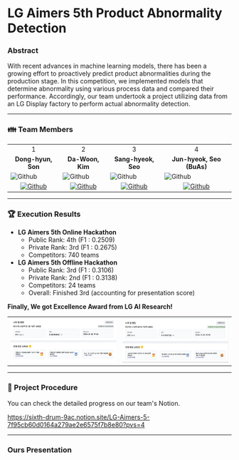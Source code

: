 # LG Aimers 5th Product Abnormality Detection
### Abstract

With recent advances in machine learning models, there has been a growing effort to proactively predict product abnormalities during the production stage. In this competition, we implemented models that determine abnormality using various process data and compared their performance. Accordingly, our team undertook a project utilizing data from an LG Display factory to perform actual abnormality detection.

---

<h3> 👪 Team Members </h3>
<table>
  <tr>
    <td> <div align=center>  1 </div> </td>
    <td> <div align=center>  2 </div> </td>
    <td> <div align=center>  3 </div> </td>
    <td> <div align=center>  4 </div> </td>
  </tr>
  <tr>
    <td> <div align=center> <b>Dong-hyun, Son</b> </div> </td>
    <td> <div align=center> <b>Da-Woon, Kim</b> </div> </td>
    <td> <div align=center> <b>Sang-hyeok, Seo</b> </div> </td>
    <td> <div align=center> <b>Jun-hyeok, Seo (BuAs)</b> </div> </td>
  </tr>
  <tr>
    <td> <img alt="Github" src ="https://github.com/user-attachments/assets/c19b2e84-a357-4ddf-be78-2e8fbd40e1f0" width="200" height="300"/> </td>
    <td> <img alt="Github" src ="https://github.com/user-attachments/assets/fa51738c-7890-45c2-b8d3-05715d756093" width="200" height="300"/> </td>
    <td> <img alt="Github" src ="https://github.com/user-attachments/assets/dcc28d77-814b-44bf-b0a7-daaede6211f6" width="200" height="300"/> </td>
    <td> <img alt="Github" src ="https://github.com/user-attachments/assets/2fad07e0-8441-46fd-8f4b-60870260e3f9" width="200" height="300"/> </td>
  </tr>
  <tr>
    <td> <div align=center> <a href="https://github.com/stat-thon"> <img alt="Github" src ="https://img.shields.io/badge/Github-181717.svg?&style=plastic&logo=Github&logoColor=white"/> </div> </td>
    <td> <div align=center> <a href="https://github.com/Daw-ny"> <img alt="Github" src ="https://img.shields.io/badge/Github-181717.svg?&style=plastic&logo=Github&logoColor=white"/> </div> </td>
    <td> <div align=center> <a href="https://github.com/devhyuk96"> <img alt="Github" src ="https://img.shields.io/badge/Github-181717.svg?&style=plastic&logo=Github&logoColor=white"/> </div> </td>
    <td> <div align=center> <a href="https://github.com/SeoBuAs"> <img alt="Github" src ="https://img.shields.io/badge/Github-181717.svg?&style=plastic&logo=Github&logoColor=white"/> </div> </td>
  </tr>
</table>

---

### 🏆 Execution Results
- **LG Aimers 5th Online Hackathon** 
  - Public Rank: 4th (F1 : 0.2509)
  - Private Rank: 3rd (F1 : 0.2675)
  - Competitors: 740 teams
- **LG Aimers 5th Offline Hackathon**  
  - Public Rank: 3rd (F1 : 0.3106)
  - Private Rank: 2nd (F1 : 0.3138)
  - Competitors: 24 teams  
  - Overall: Finished 3rd (accounting for presentation score)

**Finally, We got Excellence Award from LG AI Research!**

<table>
  <tr>
    <td><img src="./images/Private_Online.png" alt="Image 1" width="450px" /></td>
    <td><img src="./images/Private_Offline.png" alt="Image 2" width="450px" /></td>
  </tr>
</table>

---

### 📆 Project Procedure

You can check the detailed progress on our team's Notion.

https://sixth-drum-9ac.notion.site/LG-Aimers-5-7f95cb60d0164a279ae2e6575f7b8e80?pvs=4

---

### Ours Presentation
